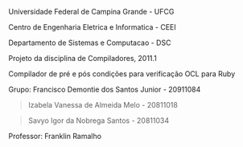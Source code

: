 Universidade Federal de Campina Grande - UFCG

Centro de Engenharia Eletrica e Informatica - CEEI

Departamento de Sistemas e Computacao - DSC



Projeto da disciplina de Compiladores, 2011.1

Compilador de pré e pós condições para verificação OCL para Ruby



Grupo: Francisco Demontie dos Santos Junior - 20911084

> Izabela Vanessa de Almeida Melo - 20811018

> Savyo Igor da Nobrega Santos - 20811034

Professor: Franklin Ramalho